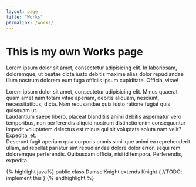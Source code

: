 ```yaml
---
layout: page
title: "Works"
permalink: /works/
---
```


# This is my own Works page

Lorem ipsum dolor sit amet, consectetur adipisicing elit. In laboriosam, doloremque, ut beatae dicta iusto debitis maxime alias dolor repudiandae illum nostrum dolorem eum fuga officiis ipsum cupiditate. Officia, vitae!

<div>Lorem ipsum dolor sit amet, consectetur adipisicing elit. Minus quaerat quam amet nam totam vitae aperiam, debitis aliquam, nesciunt, necessitatibus, dicta. Nam recusandae quia iusto ratione fugiat quis quisquam ut.</div>
<div>Laudantium saepe libero, placeat blanditiis animi debitis aspernatur vero temporibus, non perferendis aliquid nostrum distinctio enim consequuntur impedit voluptatem delectus est minus qui sit voluptate soluta nam velit? Expedita, et.</div>
<div>Deserunt fugit aperiam quia corporis omnis similique animi ea reprehenderit ullam, ad repellat pariatur sint repudiandae dolore dolor error, sequi rem doloremque perferendis. Quibusdam officia, nisi id tempora. Perferendis, expedita.</div>

{% highlight java%}
public class DamselKnight extends Knight {
	//TODO: implement this
}
{% endhighlight %}